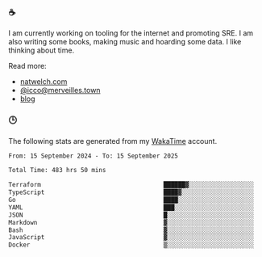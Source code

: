 ### ☕

I am currently working on tooling for the internet and promoting SRE. I am also writing some books, making music and hoarding some data. I like thinking about time.

Read more:

 - [natwelch.com](https://natwelch.com)
 - [@icco@merveilles.town](https://merveilles.town/@icco)
 - [blog](https://writing.natwelch.com)

### 🕒

The following stats are generated from my [WakaTime](https://wakatime.com/@icco) account.

<!--START_SECTION:waka-->

```txt
From: 15 September 2024 - To: 15 September 2025

Total Time: 483 hrs 50 mins

Terraform                                  ██████▓░░░░░░░░░░░░░░░░░░   26.89 %
TypeScript                                 ████▓░░░░░░░░░░░░░░░░░░░░   19.30 %
Go                                         ████░░░░░░░░░░░░░░░░░░░░░   16.27 %
YAML                                       ███░░░░░░░░░░░░░░░░░░░░░░   11.64 %
JSON                                       █░░░░░░░░░░░░░░░░░░░░░░░░   04.12 %
Markdown                                   ▓░░░░░░░░░░░░░░░░░░░░░░░░   02.96 %
Bash                                       ▓░░░░░░░░░░░░░░░░░░░░░░░░   02.86 %
JavaScript                                 ▓░░░░░░░░░░░░░░░░░░░░░░░░   02.05 %
Docker                                     ▒░░░░░░░░░░░░░░░░░░░░░░░░   01.74 %
```

<!--END_SECTION:waka-->
